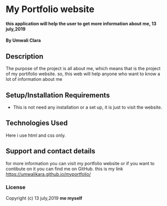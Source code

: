 #  My Portfolio website
#### this application will help the user to get more information about me, 13 july,2019
#### By **Umwali Clara**
## Description
The purpose of the project is all about me, which means that is the project of my portifolio website.
so, this web will help anyone who want to know a lot of information about me
## Setup/Installation Requirements
* This is not need any installation or a set up, it is just to visit the website.
## Technologies Used
Here i use html and css only.
## Support and contact details
for more information you can visit my portfolio website or if you want to contibute on it you can find me on GitHub.
this is my link  https://umwalikara.github.io/myportfolio/
### License
Copyright (c) 13 july,2019 **me myself**
